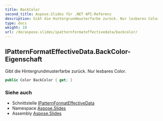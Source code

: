 ```yaml
---
title: BackColor
second_title: Aspose.Slides für .NET API-Referenz
description: Gibt die Hintergrundmusterfarbe zurück. Nur lesbares Color.
type: docs
weight: 10
url: /de/aspose.slides/ipatternformateffectivedata/backcolor/
---
```


## IPatternFormatEffectiveData.BackColor-Eigenschaft

Gibt die Hintergrundmusterfarbe zurück. Nur lesbares Color.

```csharp
public Color BackColor { get; }
```

### Siehe auch

* Schnittstelle [IPatternFormatEffectiveData](../../ipatternformateffectivedata)
* Namespace [Aspose.Slides](../../ipatternformateffectivedata)
* Assembly [Aspose.Slides](../../../)

<!-- DO NOT EDIT: generiert von xmldocmd für Aspose.Slides.dll -->